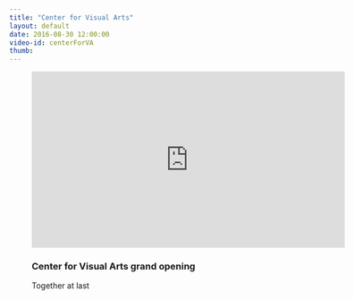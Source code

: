 ```yaml
---
title: "Center for Visual Arts"
layout: default
date: 2016-08-30 12:00:00
video-id: centerForVA
thumb: 
---
```


<div class="section-dark">
  <!--<?php include("../patterns/partials/close-button.html") ?>-->
    <div class="inner-wrapper">
      <figure class="video">
        <div class="video-container">
          <iframe class="gallery__video" width="560" height="315" src="https://www.youtube.com/v/HWlOaT-ETRs" frameborder="0" allowfullscreen></iframe>
        </div>
        <figcaption class="gallery-caption">
          <h3 class="gallery-caption__title">Center for Visual Arts grand opening</h3>
          <p class="gallery-caption__description">Together at last</p>
        </figcaption>
      </figure>
    </div>
</div>
